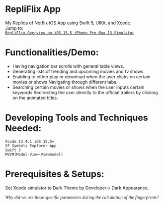 # RepliFlix App
My Replica of Netflix iOS App using Swift 5, UIKit, and Xcode. <br/>
Jump to:<br/>
[`RepliFlix Overview on iOS 15.5 iPhone Pro Max 13 Simulator`](https://github.com/KrystalZhang612/RepliFlix/blob/main/RepliFlix%20Overview%20on%20iOS%2015.5%20iPhone%20Pro%20Max%2013%20Simulator.png) <br/>
# Functionalities/Demo:
- Having navigation bar scrolls with general table views. <br/>
- Generating lists of trending and upcoming movies and tv shows. <br/> 
- Enabling to either play or download when the user clicks on certain movies or shows Navigating through different tabs. <br/>
- Searching certain movies or shows when the user inputs certain keywords Redirecting the user directly to the official trailers by clicking on the animated titles.<br/>
# Developing Tools and Techniques Needed:
`Xcode 13.4.1 iOS 15.5+` <br/>
`SF Symbols Explorer App` <br/>
`Swift 5`<br/>
`MVVM(Model-View-Viewmodel)`<br/>
# Prerequisites & Setups:
Set Xcode simulator to Dark Theme by Developer-> Dark Appearance. <br/>
<p style="font-family: times, serif; font-size:11pt; font-style:italic">
    Why did we use these specific parameters during the calculation of the fingerprints?
</p>
